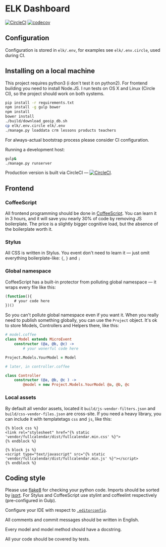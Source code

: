# ELK Dashboard

[![CircleCI](https://circleci.com/gh/f213/elk-dashboard.svg?style=svg&circle-token=2ce041d53271e60d7afa4efc393f981684951089)](https://circleci.com/gh/f213/elk-dashboard) [![codecov](https://codecov.io/gh/f213/elk-dashboard/branch/master/graph/badge.svg?token=qDGzPnPA1v)](https://codecov.io/gh/f213/elk-dashboard)

## Configuration

Configuration is stored in `elk/.env`, for examples see `elk/.env.circle`, used during CI.

## Installing on a local machine

This project requires python3 (i don't test it on python2). For frontend building you need to install Node.JS. I run tests on OS X and Linux (Circle CI), so the project should work on both systems.

```sh
pip install -r requirements.txt
npm install -g gulp bower
npm install
bower install
./build/download_geoip_db.sh
cp elk/.env.circle elk/.env
./manage.py loaddata crm lessons products teachers
```

For always-actual bootstrap process please consider CI configuration.

Running a development host:

```sh
gulp&
./manage.py runserver
```

Production version is built via CircleCI — [![CircleCI](https://circleci.com/gh/f213/elk-dashboard.svg?style=svg&circle-token=2ce041d53271e60d7afa4efc393f981684951089)](https://circleci.com/gh/f213/elk-dashboard).

## Frontend

### CoffeeScript
All frontend programming should be done in [CoffeeScript](http://coffeescript.org). You can learn it in 3 hours, and it will save you nearly 30% of code by removing JS boilerplate. The price is a slightly bigger cognitive load, but the absence of the boilerplate worth it.

### Stylus
All CSS is written in Stylus. You event don't need to learn it — just omit everything boilerplate-like: `{`, `}` and `;`

### Global namespace
CoffeeScript has a built-in protector from polluting global namespace — it wraps every file like this:
```javascript
(function(){
    # your code here
})()
```
So you can't pollute global namespace even if you want it.
When you really need to publish something globally, you can use the `Project` object. It's ok to store Models, Controllers and Helpers there, like this:
```coffeescript
# model.coffee
class Model extends MicroEvent
    constructor (@a, @b, @c) ->
        # your wonerful code here

Project.Models.YourModel = Model

# later, in controller.coffee

class Controller
    constructor (@a, @b, @c ) ->
        @model = new Project.Models.YourModel @a, @b, @c
```

### Local assets
By default all vendor assets, located it `build/js-vendor-filters.json` and `build/css-vendor-files.json` are cross-site. If you need a heavy library, you can include it with templatetags `css` and `js`, like this:
```django
{% block css %}
<link rel="stylesheet" href="{% static 'vendor/fullcalendar/dist/fullcalendar.min.css' %}">
{% endblock %}

{% block js %}
<script type="text/javascript" src="{% static 'vendor/fullcalendar/dist/fullcalendar.min.js' %}"></script>
{% endblock %}
```

## Coding style

Please use [flake8](https://pypi.python.org/pypi/flake8) for checking your python code. Imports should be sorted by [isort](https://github.com/timothycrosley/isort). For Stylus and CoffeeScript use stylint and coffeelint respectively (pre-configured in Gulp).

Configure your IDE with respect to [`.editorconfig`](http://editorconfig.org).

All comments and commit messages should be written in English.

Every model and model method should have a docstring.

All your code should be covered by tests.
